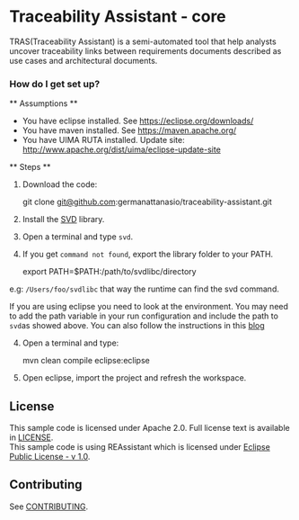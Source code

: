 # Traceability Assistant - core #

TRAS(Traceability Assistant) is a semi-automated tool that help analysts uncover traceability links between requirements documents described as use cases and architectural documents.

### How do I get set up? ###

** Assumptions **

 * You have eclipse installed. See https://eclipse.org/downloads/
 * You have maven installed. See https://maven.apache.org/
 * You have UIMA RUTA installed. Update site: http://www.apache.org/dist/uima/eclipse-update-site

** Steps **

1. Download the code:

    git clone git@github.com:germanattanasio/traceability-assistant.git

1. Install the [SVD](https://github.com/lucasmaystre/svdlibc) library. 
2. Open a terminal and type `svd`. 
3. If you get `command not found`, export the library folder to your PATH.

    export PATH=$PATH:/path/to/svdlibc/directory

e.g: `/Users/foo/svdlibc` that way the runtime can find the svd command.

If you are using eclipse you need to look at the environment. You may need to add the path variable in  your run configuration and include the path to `svd`as showed above.
You can also follow the instructions in this [blog](http://architectryan.com/2012/10/02/add-to-the-path-on-mac-os-x-mountain-lion/#.UtSw2vbVVyo)

4. Open a terminal and type:

    mvn clean compile eclipse:eclipse

5. Open eclipse, import the project and refresh the workspace.


## License

  This sample code is licensed under Apache 2.0. Full license text is available in [LICENSE](LICENSE).  
  This sample code is using REAssistant which is licensed under [Eclipse Public License - v 1.0](http://www.eclipse.org/legal/epl-v10.html).

## Contributing

  See [CONTRIBUTING](CONTRIBUTING.md).